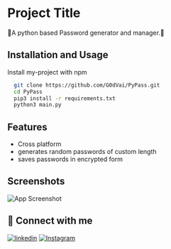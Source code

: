 
# Project Title

🐍A python based Password generator and manager.🐍


## Installation and Usage

Install my-project with npm

```bash
  git clone https://github.com/G0dVai/PyPass.git
  cd PyPass
  pip3 install -r requirements.txt
  python3 main.py
```
    
## Features

- Cross platform
- generates random passwords of custom length
- saves passwords in encrypted form
## Screenshots

![App Screenshot](https://via.placeholder.com/468x300?text=App+Screenshot+Here)


## 🔗 Connect with me
[![linkedin](https://img.shields.io/badge/linkedin-0A66C2?style=for-the-badge&logo=linkedin&logoColor=white)](https://www.linkedin.com/in/vaibhav-pathak-9202652b7)
[![Instagram](https://img.shields.io/badge/instagram-833AB4?style=for-the-badge&logo=instagram&logoColor=white)](https://www.instagram.com/_vaibhavv._.11)



